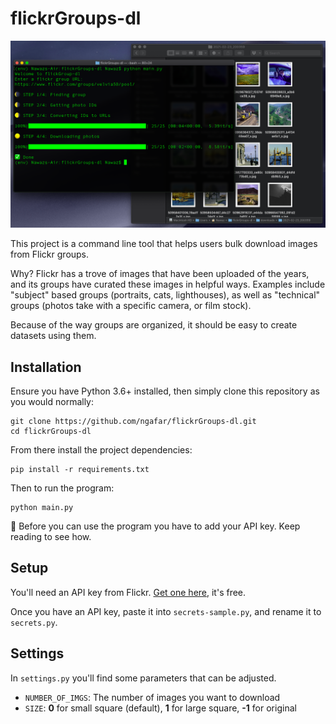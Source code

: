 # flickrGroups-dl

![screenshot](screenshot.png)

This project is a command line tool that helps users bulk download images from Flickr groups.

Why? Flickr has a trove of images that have been uploaded of the years, and its groups have curated these images in helpful ways. Examples include "subject" based groups (portraits, cats, lighthouses), as well as "technical" groups (photos take with a specific camera, or film stock).

Because of the way groups are organized, it should be easy to create datasets using them.

## Installation 

Ensure you have Python 3.6+ installed, then simply clone this repository as you would normally:

```
git clone https://github.com/ngafar/flickrGroups-dl.git
cd flickrGroups-dl
```

From there install the project dependencies:

```
pip install -r requirements.txt
```

Then to run the program:

```
python main.py
```

🛑 Before you can use the program you have to add your API key. Keep reading to see how.

## Setup

You'll need an API key from Flickr. [Get one here](https://www.flickr.com/services/), it's free.

Once you have an API key, paste it into `secrets-sample.py`, and rename it to `secrets.py`.

## Settings

In `settings.py` you'll find some parameters that can be adjusted.

* `NUMBER_OF_IMGS`: The number of images you want to download
* `SIZE`: **0** for small square (default), **1** for large square, **-1** for original
